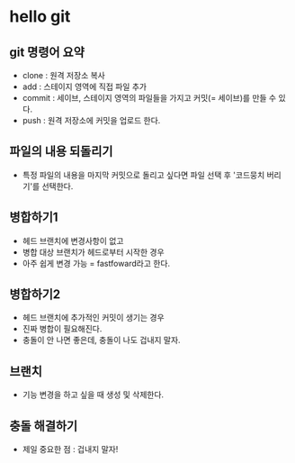# hello git

## git 명령어 요약

- clone : 원격 저장소 복사
- add : 스테이지 영역에 직접 파일 추가
- commit : 세이브, 스테이지 영역의 파일들을 가지고 커밋(= 세이브)를 만들 수 있다.
- push : 원격 저장소에 커밋을 업로드 한다.

## 파일의 내용 되돌리기
- 특정 파일의 내용을 마지막 커밋으로 돌리고 싶다면 파일 선택 후 '코드뭉치 버리기'를 선택한다.

## 병합하기1
- 헤드 브랜치에 변경사항이 없고
- 병합 대상 브랜치가 헤드로부터 시작한 경우
- 아주 쉽게 변경 가능 = fastfoward라고 한다.

## 병합하기2
- 헤드 브랜치에 추가적인 커밋이 생기는 경우
- 진짜 병합이 필요해진다.
- 충돌이 안 나면 좋은데, 충돌이 나도 겁내지 말자.

## 브랜치
- 기능 변경을 하고 싶을 때 생성 및 삭제한다.

## 충돌 해결하기
- 제일 중요한 점 : 겁내지 말자!
